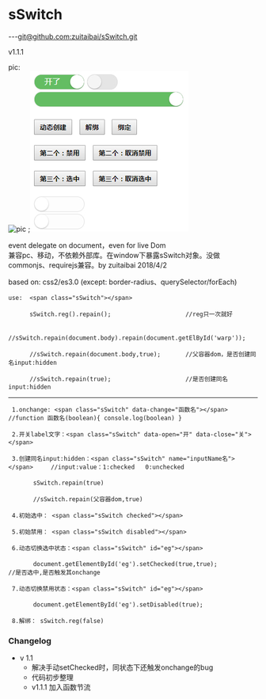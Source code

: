 # sSwitch

---[git@github.com:zuitaibai/sSwitch.git](git@github.com:zuitaibai/sSwitch.git)

v1.1.1

pic:  
![pic](https://gitee.com/uploads/images/2018/0404/163149_603ef890_97818.jpeg "pic.jpg")
;![pic](https://github.com/zuitaibai/sSwitch/blob/master/pic.jpg "pic.jpg")

event delegate on document，even for live Dom  
兼容pc、移动，不依赖外部库。在window下暴露sSwitch对象。没做commonjs、requirejs兼容。by zuitaibai 2018/4/2

based on: css2/es3.0  (except: border-radius、querySelector/forEach)
```
use:  <span class="sSwitch"></span>

      sSwitch.reg().repain();                     //reg只一次就好

      //sSwitch.repain(document.body).repain(document.getElById('warp'));

      //sSwitch.repain(document.body,true);       //父容器dom，是否创建同名input:hidden

      //sSwitch.repain(true);                     //是否创建同名input:hidden
```
---------------------------------------------
```
 1.onchange: <span class="sSwitch" data-change="函数名"></span>               //function 函数名(boolean){ console.log(boolean) }

 2.开关label文字：<span class="sSwitch" data-open="开" data-close="关"></span>

 3.创建同名input:hidden：<span class="sSwitch" name="inputName名"></span>     //input:value：1:checked   0:unchecked

       sSwitch.repain(true)

       //sSwitch.repain(父容器dom,true)

 4.初始选中： <span class="sSwitch checked"></span>

 5.初始禁用： <span class="sSwitch disabled"></span>

 6.动态切换选中状态：<span class="sSwitch" id="eg"></span>

       document.getElementById('eg').setChecked(true,true);                   //是否选中,是否触发其onchange

 7.动态切换禁用状态：<span class="sSwitch" id="eg"></span>

       document.getElementById('eg').setDisabled(true);

 8.解绑： sSwitch.reg(false)
 ```


### Changelog


- v 1.1
    - 解决手动setChecked时，同状态下还触发onchange的bug
    - 代码初步整理
    - v1.1.1 加入函数节流